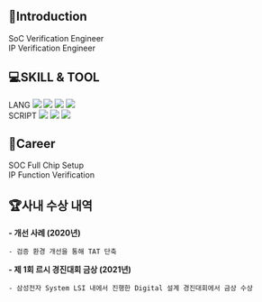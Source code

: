 <!---
KIMEVE/KIMEVE is a ✨ special ✨ repository because its `README.md` (this file) appears on your GitHub profile.
You can click the Preview link to take a look at your changes.
--->

## 🎯Introduction
SoC Verification Engineer  
IP Verification Engineer  



## 💻SKILL & TOOL
LANG <img src="https://img.shields.io/badge/SystemVerilog-4495D1.svg?&style=for-the-badge&logo=SystemVerilog&logoColor=white"> <img src="https://img.shields.io/badge/UVM-607078.svg?&style=for-the-badge&logo=UVM&logoColor=white"> <img src="https://img.shields.io/badge/AMBA-00A4FF.svg?&style=for-the-badge&logo=AMBA&logoColor=white"> <img src="https://img.shields.io/badge/RTL-FA002E.svg?&style=for-the-badge&logo=RTL&logoColor=white">  
SCRIPT <img src="https://img.shields.io/badge/python-3776AB.svg?&style=for-the-badge&logo=Python&logoColor=white"> <img src="https://img.shields.io/badge/Perl-39457E.svg?&style=for-the-badge&logo=Perl&logoColor=white"> <img src="https://img.shields.io/badge/CSH-FFD500.svg?&style=for-the-badge&logo=CSH&logoColor=black">   



## 🏢Career
SOC Full Chip Setup  
IP Function Verification

<!---**- 삼성전자 System LSI / Modem 개발팀 / SOC_RF 검증 파트 [2018.02 - 2021.11]**
  - 역할 : CP Full Chip TB Setup
  - 성과
    - TAT 개선 : TB 내 UVM 코드 최적화
      - Compile 2시간 41분 13초 -> 13분 31초 (91.8%) 단축
      - Simulation 18시간 56분 8초 -> 15시간 42분 13초 (17%) 단축
      - 3 Step MSIE -> 2 Step 업무량 축소
    - TB Auto Setup 스크립트 작성
    - 업무 자동화 진행 (Disk 측정, Job 모니터링)

**- 삼성전자 System LSI / Modem 개발팀 / Engine 검증 파트 [2021.11 - 현재까지]**
  - 역할 : Block Modem IP 검증
  - 성과 
    - Quick Sleep Seeping Test 추가 및 자동화
    - DFS 검증 자동화 : TAT 개선 및 Coverage 확보
    - DM Modeling 개선 및 검증 포인트 추가
    - FdAgc checker 개선 및 검증 포인트 추가--->
   

## 🏆사내 수상 내역
**- 개선 사례 (2020년)**

    - 검증 환경 개선을 통해 TAT 단축
    
**- 제 1회 르시 경진대회 금상 (2021년)**

    - 삼성전자 System LSI 내에서 진행한 Digital 설계 경진대회에서 금상 수상


  
